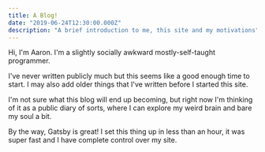 ```yaml
---
title: A Blog!
date: "2019-06-24T12:30:00.000Z"
description: "A brief introduction to me, this site and my motivations"
---
```


Hi, I'm Aaron. I'm a slightly socially awkward mostly-self-taught programmer.

I've never written publicly much but this seems like a good enough time to start.
I may also add older things that I've written before I started this site.

I'm not sure what this blog will end up becoming, but right now I'm thinking of it as a public diary of sorts, 
where I can explore my weird brain and bare my soul a bit.

By the way, Gatsby is great! I set this thing up in less than an hour,
it was super fast and I have complete control over my site.
